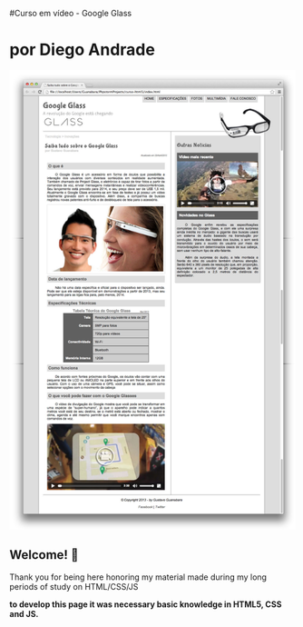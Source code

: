 #Curso em vídeo - Google Glass
# por Diego Andrade 

![Design preview for the Order summary card coding challenge](./_interface/01-index.jpg)

## Welcome! 👋

Thank you for being here honoring my material made during my long periods of study on HTML/CSS/JS

**to develop this page it was necessary basic knowledge in HTML5, CSS and JS.**
